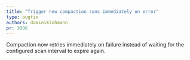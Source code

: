 ```yaml
---
title: "Trigger new compaction runs immediately on error"
type: bugfix
authors: dominiklohmann
pr: 3006
---
```


Compaction now retries immediately on failure instead of waiting for the
configured scan interval to expire again.
